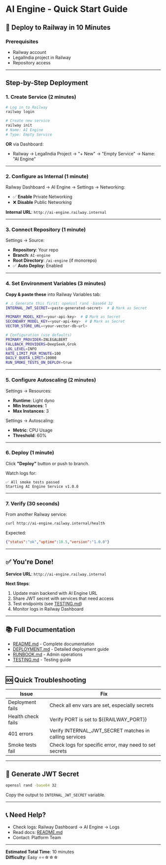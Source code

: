 # AI Engine - Quick Start Guide

## 🚀 Deploy to Railway in 10 Minutes

### Prerequisites
- Railway account
- LegalIndia project in Railway
- Repository access

---

## Step-by-Step Deployment

### 1. Create Service (2 minutes)

```bash
# Log in to Railway
railway login

# Create new service
railway init
# Name: AI Engine
# Type: Empty Service
```

**OR** via Dashboard:
- Railway → LegalIndia Project → "+ New" → "Empty Service" → Name: "AI Engine"

---

### 2. Configure as Internal (1 minute)

Railway Dashboard → AI Engine → Settings → Networking:
- ✅ **Enable** Private Networking
- ❌ **Disable** Public Networking

**Internal URL**: `http://ai-engine.railway.internal`

---

### 3. Connect Repository (1 minute)

Settings → Source:
- **Repository**: Your repo
- **Branch**: `AI-engine`
- **Root Directory**: `/ai-engine` (if monorepo)
- ✅ **Auto Deploy**: Enabled

---

### 4. Set Environment Variables (3 minutes)

**Copy & paste these** into Railway Variables tab:

```bash
# ⚠️ Generate this first: openssl rand -base64 32
INTERNAL_JWT_SECRET=<paste-generated-secret>  # 🔒 Mark as Secret

PRIMARY_MODEL_KEY=<your-api-key>  # 🔒 Mark as Secret
SECONDARY_MODEL_KEY=<your-api-key>  # 🔒 Mark as Secret
VECTOR_STORE_URL=<your-vector-db-url>

# Configuration (use defaults)
PRIMARY_PROVIDER=INLEGALBERT
FALLBACK_PROVIDERS=DeepSeek,Grok
LOG_LEVEL=INFO
RATE_LIMIT_PER_MINUTE=100
DAILY_QUOTA_LIMIT=10000
RUN_SMOKE_TESTS_ON_DEPLOY=true
```

---

### 5. Configure Autoscaling (2 minutes)

Settings → Resources:
- **Runtime**: Light dyno
- **Min Instances**: 1
- **Max Instances**: 3

Settings → Autoscaling:
- **Metric**: CPU Usage
- **Threshold**: 60%

---

### 6. Deploy (1 minute)

Click **"Deploy"** button or push to branch.

Watch logs for:
```
✅ All smoke tests passed
Starting AI Engine Service v1.0.0
```

---

### 7. Verify (30 seconds)

From another Railway service:
```bash
curl http://ai-engine.railway.internal/health
```

Expected:
```json
{"status":"ok","uptime":10.5,"version":"1.0.0"}
```

---

## ✅ You're Done!

**Service URL**: `http://ai-engine.railway.internal`

**Next Steps**:
1. Update main backend with AI Engine URL
2. Share JWT secret with services that need access
3. Test endpoints (see [TESTING.md](./TESTING.md))
4. Monitor logs in Railway Dashboard

---

## 📚 Full Documentation

- [README.md](./README.md) - Complete documentation
- [DEPLOYMENT.md](./DEPLOYMENT.md) - Detailed deployment guide
- [RUNBOOK.md](./RUNBOOK.md) - Admin operations
- [TESTING.md](./TESTING.md) - Testing guide

---

## 🆘 Quick Troubleshooting

| Issue | Fix |
|-------|-----|
| Deployment fails | Check all env vars are set, especially secrets |
| Health check fails | Verify PORT is set to ${{RAILWAY_PORT}} |
| 401 errors | Verify INTERNAL_JWT_SECRET matches in calling services |
| Smoke tests fail | Check logs for specific error, may need to set secrets |

---

## 🔑 Generate JWT Secret

```bash
openssl rand -base64 32
```

Copy the output to `INTERNAL_JWT_SECRET` variable.

---

## 📞 Need Help?

- Check logs: Railway Dashboard → AI Engine → Logs
- Read docs: [README.md](./README.md)
- Contact: Platform Team

---

**Estimated Total Time**: 10 minutes  
**Difficulty**: Easy ⭐⭐☆☆☆

